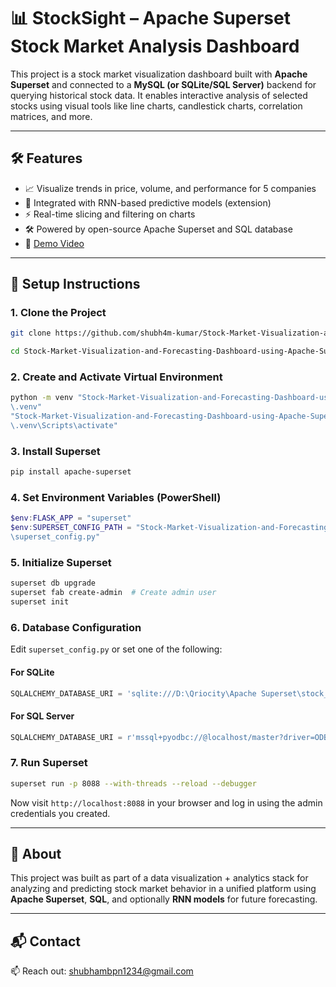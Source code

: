 # 📊 StockSight – Apache Superset Stock Market Analysis Dashboard

This project is a stock market visualization dashboard built with **Apache Superset** and connected to a **MySQL (or SQLite/SQL Server)** backend for querying historical stock data. It enables interactive analysis of selected stocks using visual tools like line charts, candlestick charts, correlation matrices, and more.

---

## 🛠️ Features

- 📈 Visualize trends in price, volume, and performance for 5 companies
- 🧠 Integrated with RNN-based predictive models (extension)
- ⚡ Real-time slicing and filtering on charts
- 🛠️ Powered by open-source Apache Superset and SQL database
- 🎥 [Demo Video](./Assests/Apache%20Superset%20Demo.mp4)

---

## 🚀 Setup Instructions

### 1. Clone the Project
```bash
git clone https://github.com/shubh4m-kumar/Stock-Market-Visualization-and-Forecasting-Dashboard-using-Apache-Superset-MySQL-and-RNN-

cd Stock-Market-Visualization-and-Forecasting-Dashboard-using-Apache-Superset-MySQL-and-RNN-
```

### 2. Create and Activate Virtual Environment
```bash
python -m venv "Stock-Market-Visualization-and-Forecasting-Dashboard-using-Apache-Superset-MySQL-and-RNN-
\.venv"
"Stock-Market-Visualization-and-Forecasting-Dashboard-using-Apache-Superset-MySQL-and-RNN-
\.venv\Scripts\activate"
```

### 3. Install Superset
```bash
pip install apache-superset
```

### 4. Set Environment Variables (PowerShell)
```powershell
$env:FLASK_APP = "superset"
$env:SUPERSET_CONFIG_PATH = "Stock-Market-Visualization-and-Forecasting-Dashboard-using-Apache-Superset-MySQL-and-RNN-
\superset_config.py"
```

### 5. Initialize Superset
```bash
superset db upgrade
superset fab create-admin  # Create admin user
superset init
```

### 6. Database Configuration

Edit `superset_config.py` or set one of the following:

#### For SQLite
```python
SQLALCHEMY_DATABASE_URI = 'sqlite:///D:\Qriocity\Apache Superset\stock_data.db'
```

#### For SQL Server
```python
SQLALCHEMY_DATABASE_URI = r'mssql+pyodbc://@localhost/master?driver=ODBC Driver 17 for SQL Server;Trusted_Connection=yes;'
```

### 7. Run Superset
```bash
superset run -p 8088 --with-threads --reload --debugger
```

Now visit `http://localhost:8088` in your browser and log in using the admin credentials you created.

---

## 🧠 About

This project was built as part of a data visualization + analytics stack for analyzing and predicting stock market behavior in a unified platform using **Apache Superset**, **SQL**, and optionally **RNN models** for future forecasting.

---

## 📬 Contact
📫 Reach out: shubhambpn1234@gmail.com
